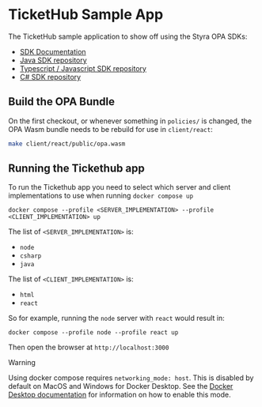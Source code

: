 # TicketHub Sample App

The TicketHub sample application to show off using the Styra OPA SDKs:

* [SDK Documentation](https://docs.styra.com/sdk)
* [Java SDK repository](https://github.com/StyraInc/opa-java)
* [Typescript / Javascript SDK repository](https://github.com/StyraInc/opa-typescript)
* [C# SDK repository](https://github.com/StyraInc/opa-csharp)

## Build the OPA Bundle

On the first checkout, or whenever something in `policies/` is changed, the OPA Wasm bundle needs to be rebuild for use in `client/react`:
```sh
make client/react/public/opa.wasm
```

## Running the Tickethub app

To run the Tickethub app you need to select which server and client implementations to use when running `docker compose up`

```
docker compose --profile <SERVER_IMPLEMENTATION> --profile <CLIENT_IMPLEMENTATION> up
```

The list of `<SERVER_IMPLEMENTATION>` is:
- `node`
- `csharp`
- `java`

The list of `<CLIENT_IMPLEMENTATION>` is:
- `html`
- `react`

So for example, running the `node` server with `react` would result in:

```
docker compose --profile node --profile react up
```

Then open the browser at `http://localhost:3000`

> [!WARNING]
> Using docker compose requires `networking_mode: host`.
> This is disabled by default on MacOS and Windows for Docker Desktop.
> See the [Docker Desktop documentation](https://docs.docker.com/network/drivers/host/) for information on how to enable this mode.
